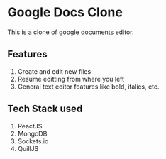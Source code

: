 # Google Docs Clone

This is a clone of google documents editor.

## Features

1. Create and edit new files
2. Resume editting from where you left
3. General text editor features like bold, italics, etc.

## Tech Stack used

1. ReactJS
2. MongoDB
3. Sockets.io
4. QuillJS
